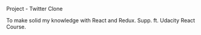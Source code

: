Project - Twitter Clone

To make solid my knowledge with React and Redux.
Supp. ft. Udacity React Course.


